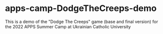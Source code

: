 # apps-camp-DodgeTheCreeps-demo
This is a demo of the "Dodge The Creeps" game (base and final version) for the 2022 APPS Summer Camp at Ukrainian Catholic University
